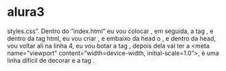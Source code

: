 # alura3

styles.css”. Dentro do “index.html” eu vou colocar <!DOCTYPE html>, em seguida, a tag <html></html>, e dentro da tag html, eu vou criar <head></head>, e embaixo da head o <body></body>, e dentro da head, vou voltar ali na linha 4, eu vou botar a tag <meta charset=”UTF-8”>, depois dela vai ter a <meta name=”viewport” content=”width=device-width, initial-scale=1.0”>, é uma linha difícil de decorar e a tag <title>AluraBooks</title>.















